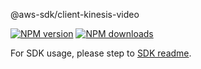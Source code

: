 @aws-sdk/client-kinesis-video

[![NPM version](https://img.shields.io/npm/v/@aws-sdk/client-kinesis-video/beta.svg)](https://www.npmjs.com/package/@aws-sdk/client-kinesis-video)
[![NPM downloads](https://img.shields.io/npm/dm/@aws-sdk/client-kinesis-video.svg)](https://www.npmjs.com/package/@aws-sdk/client-kinesis-video)

For SDK usage, please step to [SDK readme](https://github.com/aws/aws-sdk-js-v3).
